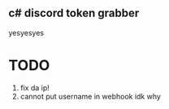 ## c# discord token grabber
yesyesyes

# TODO
1. fix da ip!
2. cannot put username in webhook idk why

